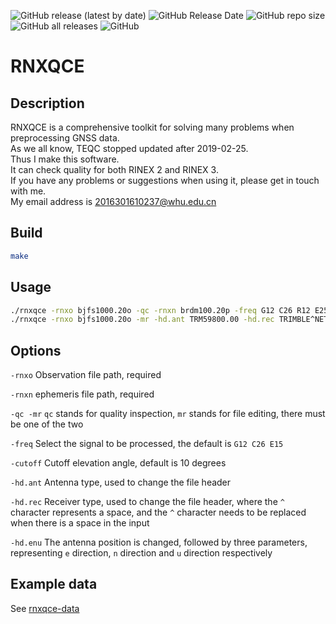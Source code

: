 ![GitHub release (latest by date)](https://img.shields.io/github/v/release/Geo-Linux-Calculations/rnxqce)
![GitHub Release Date](https://img.shields.io/github/release-date/Geo-Linux-Calculations/rnxqce)
![GitHub repo size](https://img.shields.io/github/repo-size/Geo-Linux-Calculations/rnxqce)
![GitHub all releases](https://img.shields.io/github/downloads/Geo-Linux-Calculations/rnxqce/total)
![GitHub](https://img.shields.io/github/license/Geo-Linux-Calculations/rnxqce)

# RNXQCE

## Description

RNXQCE is a comprehensive toolkit for solving many problems when preprocessing GNSS data.  
As we all know, TEQC stopped updated after 2019-02-25.  
Thus I make this software.  
It can check quality for both RINEX 2 and RINEX 3.  
If you have any problems or suggestions when using it, please get in touch with me.  
My email address is 2016301610237@whu.edu.cn  

## Build

```sh
make
```

## Usage

```sh
./rnxqce -rnxo bjfs1000.20o -qc -rnxn brdm100.20p -freq G12 C26 R12 E25 -cutoff 10 
./rnxqce -rnxo bjfs1000.20o -mr -hd.ant TRM59800.00 -hd.rec TRIMBLE^NETR9  -hd.enu 0.0 0.0 0.0 
```
## Options

`-rnxo` Observation file path, required

`-rnxn` ephemeris file path, required

`-qc -mr` `qc` stands for quality inspection, `mr` stands for file editing, there must be one of the two

`-freq` Select the signal to be processed, the default is `G12 C26 E15`

`-cutoff` Cutoff elevation angle, default is 10 degrees

`-hd.ant` Antenna type, used to change the file header

`-hd.rec` Receiver type, used to change the file header, where the `^` character represents a space, and the `^` character needs to be replaced when there is a space in the input

`-hd.enu` The antenna position is changed, followed by three parameters, representing `e` direction, `n` direction and `u` direction respectively

## Example data

See [rnxqce-data](https://github.com/Geo-Linux-Calculations/rnxqce-data)
